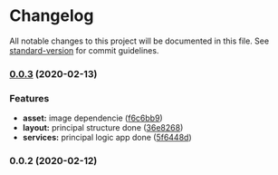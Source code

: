 # Changelog

All notable changes to this project will be documented in this file. See [standard-version](https://github.com/conventional-changelog/standard-version) for commit guidelines.

### [0.0.3](https://github.com/PolitecnicoDAW/api-pointer-lock/compare/v0.0.2...v0.0.3) (2020-02-13)


### Features

* **asset:** image dependencie ([f6c6bb9](https://github.com/PolitecnicoDAW/api-pointer-lock/commit/f6c6bb95138a93fc941288d9bf392addba511aa4))
* **layout:** principal structure done ([36e8268](https://github.com/PolitecnicoDAW/api-pointer-lock/commit/36e8268c22838af3e8efa9579be145f4647e85fb))
* **services:** principal logic app done ([5f6448d](https://github.com/PolitecnicoDAW/api-pointer-lock/commit/5f6448dfb0d01533c30c7b180f27085b798f8400))

### 0.0.2 (2020-02-12)

